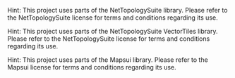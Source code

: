 Hint: This project uses parts of the NetTopologySuite library. Please refer 
to the NetTopologySuite license for terms and conditions regarding 
its use.

Hint: This project uses parts of the NetTopologySuite VectorTiles library. 
Please refer to the NetTopologySuite license for terms and conditions regarding 
its use.

Hint:  This project uses parts of the Mapsui library. Please refer to the 
Mapsui license for terms and conditions regarding its use.